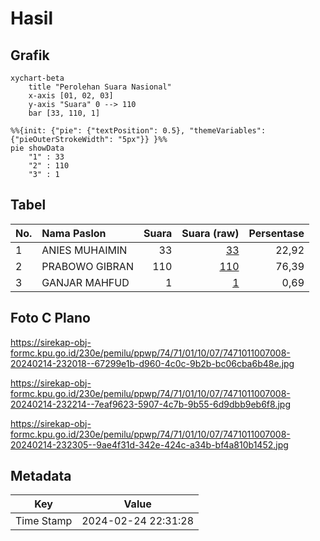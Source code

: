 # Hasil

## Grafik

```mermaid
xychart-beta
    title "Perolehan Suara Nasional"
    x-axis [01, 02, 03]
    y-axis "Suara" 0 --> 110
    bar [33, 110, 1]
```

```mermaid
%%{init: {"pie": {"textPosition": 0.5}, "themeVariables": {"pieOuterStrokeWidth": "5px"}} }%%
pie showData
    "1" : 33
    "2" : 110
    "3" : 1
```

## Tabel

| No. | Nama Paslon    | Suara | Suara (raw) | Persentase |
|:--- |:-------------- | -----:| -----------:| ----------:|
| 1   | ANIES MUHAIMIN | 33    | [33][p-1]   | 22,92      |
| 2   | PRABOWO GIBRAN | 110   | [110][p-2]  | 76,39      |
| 3   | GANJAR MAHFUD  | 1     | [1][p-3]    | 0,69       |


[p-1]: https://github.com/gigit-pemilu/pemilu-2024/blob/main/pilpres/hitung-suara/sub/74-sulawesi-tenggara/sub/71-kota-kendari/sub/01-mandonga/sub/1007-labibia/sub/008-tps/sub/paslon-1.txt
[p-2]: https://github.com/gigit-pemilu/pemilu-2024/blob/main/pilpres/hitung-suara/sub/74-sulawesi-tenggara/sub/71-kota-kendari/sub/01-mandonga/sub/1007-labibia/sub/008-tps/sub/paslon-2.txt
[p-3]: https://github.com/gigit-pemilu/pemilu-2024/blob/main/pilpres/hitung-suara/sub/74-sulawesi-tenggara/sub/71-kota-kendari/sub/01-mandonga/sub/1007-labibia/sub/008-tps/sub/paslon-3.txt

## Foto C Plano

https://sirekap-obj-formc.kpu.go.id/230e/pemilu/ppwp/74/71/01/10/07/7471011007008-20240214-232018--67299e1b-d960-4c0c-9b2b-bc06cba6b48e.jpg

https://sirekap-obj-formc.kpu.go.id/230e/pemilu/ppwp/74/71/01/10/07/7471011007008-20240214-232214--7eaf9623-5907-4c7b-9b55-6d9dbb9eb6f8.jpg

https://sirekap-obj-formc.kpu.go.id/230e/pemilu/ppwp/74/71/01/10/07/7471011007008-20240214-232305--9ae4f31d-342e-424c-a34b-bf4a810b1452.jpg


## Metadata

| Key        | Value               |
| ---------- | ------------------- |
| Time Stamp | 2024-02-24 22:31:28 |



